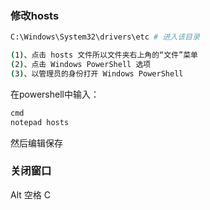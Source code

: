 



### 修改hosts

```bash
C:\Windows\System32\drivers\etc # 进入该目录

(1)、点击 hosts 文件所以文件夹右上角的“文件”菜单
(2)、点击 Windows PowerShell 选项
(3)、以管理员的身份打开 Windows PowerShell
```

在powershell中输入：

``` sh
cmd
notepad hosts
```

然后编辑保存





### 关闭窗口

Alt 空格 C